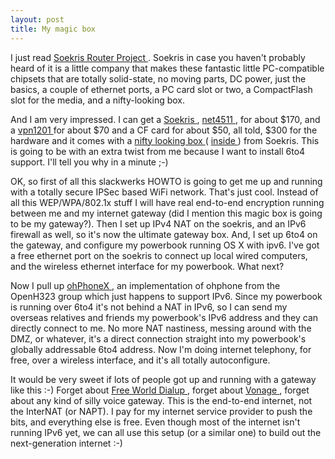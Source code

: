 ```yaml
---
layout: post
title: My magic box 
---
```

<p>I just read <a href="http://www.slackwerks.com/the-crew/arete/soekris/soekris.html">Soekris Router Project </a>. Soekris in case you haven't probably heard of it is a little company that makes these fantastic little PC-compatible chipsets that are totally solid-state, no moving parts, DC power, just the basics, a couple of ethernet ports, a PC card slot or two, a CompactFlash slot for the media, and a nifty-looking box. </p><p>And I am very impressed. I can get a <a href="http://www.soekris.com/">Soekris </a>, <a href="http://www.soekris.com/net4511.htm">net4511 </a>, for about $170, and a <a href="http://www.soekris.com/vpn1201.htm">vpn1201 </a>for about $70 and a CF card for about $50, all told, $300 for the hardware and it comes with a <a href="http://www.soekris.com/Pictures/new_case_front.jpg">nifty looking box </a>( <a href="http://www.soekris.com/Pictures/new_case_rearinside.jpg">inside </a>) from Soekris. This is going to be with an extra twist from me because I want to install 6to4 support. I'll tell you why in a minute ;-) </p><p>OK, so first of all this slackwerks HOWTO is going to get me up and running with a totally secure IPSec based WiFi network. That's just cool. Instead of all this WEP/WPA/802.1x stuff I will have real end-to-end encryption running between me and my internet gateway (did I mention this magic box is going to be my gateway?). Then I set up IPv4 NAT on the soekris, and an IPv6 firewall as well, so it's now the ultimate gateway box. And, I set up 6to4 on the gateway, and configure my powerbook running OS X with ipv6. I've got a free ethernet port on the soekris to connect up local wired computers, and the wireless ethernet interface for my powerbook. What next? </p><p>Now I pull up <a href="http://xmeeting.sourceforge.net/ohphoneX-docs/ohphoneX.html">ohPhoneX </a>, an implementation of ohphone from the OpenH323 group which just happens to support IPv6. Since my powerbook is running over 6to4 it's not behind a NAT in IPv6, so I can send my overseas relatives and friends my powerbook's IPv6 address and they can directly connect to me. No more NAT nastiness, messing around with the DMZ, or whatever, it's a direct connection straight into my powerbook's globally addressable 6to4 address. Now I'm doing internet telephony, for free, over a wireless interface, and it's all totally autoconfigure. </p><p>It would be very sweet if lots of people got up and running with a gateway like this :-) Forget about <a href="http://www.pulver.com/fwd/">Free World Dialup </a>, forget about <a href="http://www.vonage.com/">Vonage </a>, forget about any kind of silly voice gateway. This is the end-to-end internet, not the InterNAT (or NAPT). I pay for my internet service provider to push the bits, and everything else is free. Even though most of the internet isn't running IPv6 yet, we can all use this setup (or a similar one) to build out the next-generation internet :-) </p>
